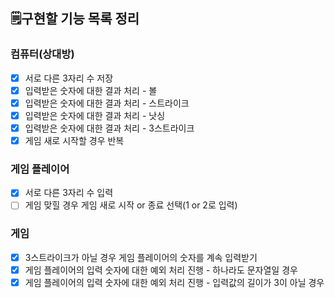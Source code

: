 ## 🗒️구현할 기능 목록 정리

### 컴퓨터(상대방)
- [X] 서로 다른 3자리 수 저장
- [X] 입력받은 숫자에 대한 결과 처리 - 볼
- [X] 입력받은 숫자에 대한 결과 처리 - 스트라이크
- [X] 입력받은 숫자에 대한 결과 처리 - 낫싱
- [X] 입력받은 숫자에 대한 결과 처리 - 3스트라이크
- [X] 게임 새로 시작할 경우 반복

### 게임 플레이어
- [X] 서로 다른 3자리 수 입력
- [ ] 게임 맞힐 경우 게임 새로 시작 or 종료 선택(1 or 2로 입력)

### 게임
- [X] 3스트라이크가 아닐 경우 게임 플레이어의 숫자를 계속 입력받기
- [X] 게임 플레이어의 입력 숫자에 대한 예외 처리 진행 - 하나라도 문자열일 경우
- [X] 게임 플레이어의 입력 숫자에 대한 예외 처리 진행 - 입력값의 길이가 3이 아닐 경우